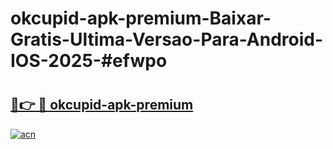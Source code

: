 # okcupid-apk-premium-Baixar-Gratis-Ultima-Versao-Para-Android-IOS-2025-#efwpo

# <h2><a href="https://ainizakaria.my?title=okcupid-apk-premium&ref=24M">🔗👉 🔴 okcupid-apk-premium</a></h2>

[![acn](https://github.com/user-attachments/assets/0f9c940e-d8b0-45ae-aac7-cd30a18b3e1c)](https://ainizakaria.my?title=okcupid-apk-premium&ref=24M)

